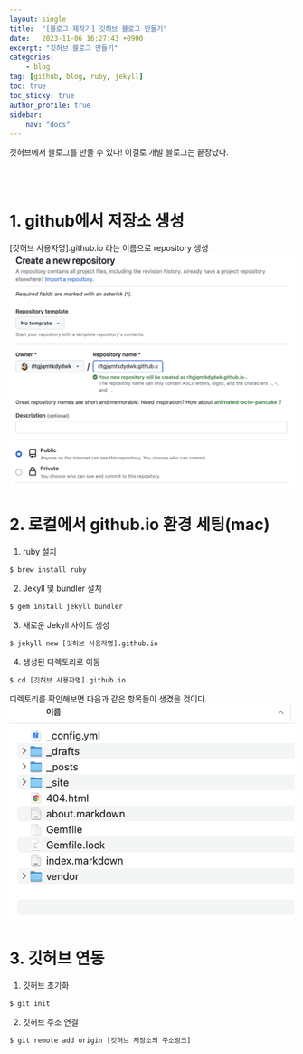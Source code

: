 ```yaml
---
layout: single
title:  "[블로그 제작기] 깃허브 블로그 만들기"
date:   2023-11-06 16:27:43 +0900
excerpt: "깃허브 블로그 만들기"
categories: 
    - blog
tag: [github, blog, ruby, jekyll]
toc: true
toc_sticky: true
author_profile: true
sidebar: 
    nav: "docs"
---
```


깃허브에서 블로그를 만들 수 있다! 이걸로 개발 블로그는 끝장났다.
<br/><br/><br/><br/>

# 1. github에서 저장소 생성
[깃허브 사용자명].github.io 라는 이름으로 repository 생성
![repository 이름 설정 화면](/assets/img/blog1.png)

# 2. 로컬에서 github.io 환경 세팅(mac)
1. ruby 설치
```sh
$ brew install ruby
```
2. Jekyll 및 bundler 설치
```sh
$ gem install jekyll bundler
```
3. 새로운 Jekyll 사이트 생성
```sh
$ jekyll new [깃허브 사용자명].github.io
```
4. 생성된 디렉토리로 이동
```sh
$ cd [깃허브 사용자명].github.io
```

디렉토리를 확인해보면 다음과 같은 항목들이 생겼을 것이다.
![repository 이름 설정 화면](/assets/img/blog2.png)

# 3. 깃허브 연동
1. 깃허브 초기화
```sh
$ git init
```
2. 깃허브 주소 연결
```sh
$ git remote add origin [깃허브 저장소의 주소링크]
```